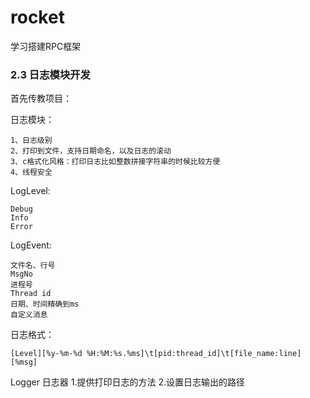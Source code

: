 # rocket
学习搭建RPC框架


### 2.3 日志模块开发
首先传教项目：

日志模块：
```
1、日志级别
2、打印到文件，支持日期命名，以及日志的滚动
3、c格式化风格：打印日志比如整数拼接字符串的时候比较方便
4、线程安全
```

LogLevel:
```
Debug
Info
Error
```

LogEvent:
```
文件名、行号
MsgNo
进程号
Thread id
日期、时间精确到ms
自定义消息
```


日志格式：
```
[Level][%y-%m-%d %H:%M:%s.%ms]\t[pid:thread_id]\t[file_name:line][%msg]
```

Logger 日志器
1.提供打印日志的方法
2.设置日志输出的路径